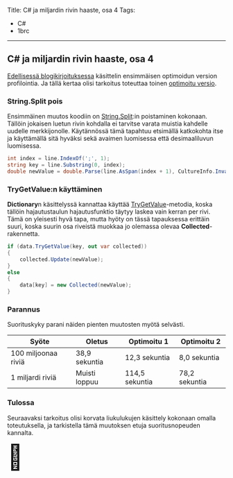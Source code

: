 Title: C# ja miljardin rivin haaste, osa 4
Tags: 
  - C#
  - 1brc
---

## C# ja miljardin rivin haaste, osa 4

[Edellisessä blogikirjoituksessa](/posts/CSharp_ja_1brc_osa_3.html) käsittelin ensimmäisen optimoidun version profilointia. Ja tällä kertaa olisi tarkoitus toteuttaa toinen [optimoitu versio](https://github.com/mcraiha/csharp1brc/blob/main/optimoitu_2/Program.cs).

### String.Split pois

Ensimmäinen muutos koodiin on [String.Split](https://learn.microsoft.com/en-us/dotnet/api/system.string.split?view=net-8.0):in poistaminen kokonaan. Tällöin jokaisen luetun rivin kohdalla ei tarvitse varata muistia kahdelle uudelle merkkijonolle. Käytännössä tämä tapahtuu etsimällä katkokohta itse ja käyttämällä sitä hyväksi sekä avaimen luomisessa että desimaaliluvun luomisessa.

```cs
int index = line.IndexOf(';', 1);
string key = line.Substring(0, index);
double newValue = double.Parse(line.AsSpan(index + 1), CultureInfo.InvariantCulture);
```

### TryGetValue:n käyttäminen

**Dictionary**n käsittelyssä kannattaa käyttää [TryGetValue](https://learn.microsoft.com/en-us/dotnet/api/system.collections.generic.dictionary-2.trygetvalue?view=net-8.0)-metodia, koska tällöin hajautustaulun hajautusfunktio täytyy laskea vain kerran per rivi. Tämä on yleisesti hyvä tapa, mutta hyöty on tässä tapauksessa erittäin suuri, koska suurin osa riveistä muokkaa jo olemassa olevaa **Collected**-rakennetta.

```cs
if (data.TryGetValue(key, out var collected))
{
    collected.Update(newValue);
}
else
{
    data[key] = new Collected(newValue);
}
```

### Parannus

Suorituskyky parani näiden pienten muutosten myötä selvästi.

|Syöte|Oletus|Optimoitu 1|Optimoitu 2|
|---|---|---|---|
|100 miljoonaa riviä|38,9 sekuntia|12,3 sekuntia|8,0 sekuntia|
|1 miljardi riviä|Muisti loppuu|114,5 sekuntia|78,2 sekuntia|

### Tulossa

Seuraavaksi tarkoitus olisi korvata liukulukujen käsittely kokonaan omalla toteutuksella, ja tarkistella tämä muutoksen etuja suoritusnopeuden kannalta.


<span style="font-size:4em;">🔧</span>